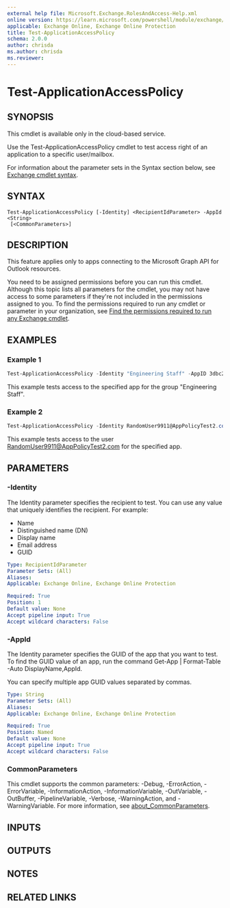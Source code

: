 ```yaml
---
external help file: Microsoft.Exchange.RolesAndAccess-Help.xml
online version: https://learn.microsoft.com/powershell/module/exchange/test-applicationaccesspolicy
applicable: Exchange Online, Exchange Online Protection
title: Test-ApplicationAccessPolicy
schema: 2.0.0
author: chrisda
ms.author: chrisda
ms.reviewer:
---
```


# Test-ApplicationAccessPolicy

## SYNOPSIS
This cmdlet is available only in the cloud-based service.

Use the Test-ApplicationAccessPolicy cmdlet to test access right of an application to a specific user/mailbox.

For information about the parameter sets in the Syntax section below, see [Exchange cmdlet syntax](https://learn.microsoft.com/powershell/exchange/exchange-cmdlet-syntax).

## SYNTAX

```
Test-ApplicationAccessPolicy [-Identity] <RecipientIdParameter> -AppId <String>
 [<CommonParameters>]
```

## DESCRIPTION
This feature applies only to apps connecting to the Microsoft Graph API for Outlook resources.

You need to be assigned permissions before you can run this cmdlet. Although this topic lists all parameters for the cmdlet, you may not have access to some parameters if they're not included in the permissions assigned to you. To find the permissions required to run any cmdlet or parameter in your organization, see [Find the permissions required to run any Exchange cmdlet](https://learn.microsoft.com/powershell/exchange/find-exchange-cmdlet-permissions).

## EXAMPLES

### Example 1
```powershell
Test-ApplicationAccessPolicy -Identity "Engineering Staff" -AppID 3dbc2ae1-7198-45ed-9f9f-d86ba3ec35b5
```

This example tests access to the specified app for the group "Engineering Staff".

### Example 2
```powershell
Test-ApplicationAccessPolicy -Identity RandomUser9911@AppPolicyTest2.com -AppId e7e4dbfc-046-4074-9b3b-2ae8f144f59b
```

This example tests access to the user RandomUser9911@AppPolicyTest2.com for the specified app.

## PARAMETERS

### -Identity
The Identity parameter specifies the recipient to test. You can use any value that uniquely identifies the recipient. For example:

- Name
- Distinguished name (DN)
- Display name
- Email address
- GUID

```yaml
Type: RecipientIdParameter
Parameter Sets: (All)
Aliases:
Applicable: Exchange Online, Exchange Online Protection

Required: True
Position: 1
Default value: None
Accept pipeline input: True
Accept wildcard characters: False
```

### -AppId
The Identity parameter specifies the GUID of the app that you want to test. To find the GUID value of an app, run the command Get-App | Format-Table -Auto DisplayName,AppId.

You can specify multiple app GUID values separated by commas.

```yaml
Type: String
Parameter Sets: (All)
Aliases:
Applicable: Exchange Online, Exchange Online Protection

Required: True
Position: Named
Default value: None
Accept pipeline input: True
Accept wildcard characters: False
```

### CommonParameters
This cmdlet supports the common parameters: -Debug, -ErrorAction, -ErrorVariable, -InformationAction, -InformationVariable, -OutVariable, -OutBuffer, -PipelineVariable, -Verbose, -WarningAction, and -WarningVariable. For more information, see [about_CommonParameters](https://go.microsoft.com/fwlink/p/?LinkID=113216).

## INPUTS

## OUTPUTS

## NOTES

## RELATED LINKS

